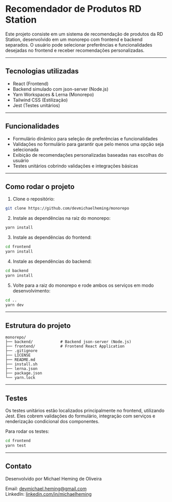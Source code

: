 # Recomendador de Produtos RD Station

Este projeto consiste em um sistema de recomendação de produtos da RD Station, desenvolvido em um monorepo com frontend e backend separados. O usuário pode selecionar preferências e funcionalidades desejadas no frontend e receber recomendações personalizadas.

---

## Tecnologias utilizadas

- React (Frontend)
- Backend simulado com json-server (Node.js)
- Yarn Workspaces & Lerna (Monorepo)
- Tailwind CSS (Estilização)
- Jest (Testes unitários)

---

## Funcionalidades

- Formulário dinâmico para seleção de preferências e funcionalidades
- Validações no formulário para garantir que pelo menos uma opção seja selecionada
- Exibição de recomendações personalizadas baseadas nas escolhas do usuário
- Testes unitários cobrindo validações e integrações básicas

---

## Como rodar o projeto

1. Clone o repositório:

```bash
git clone https://github.com/devmichaelheming/monorepo
```

2. Instale as dependências na raiz do monorepo:

```bash
yarn install
```

3. Instale as dependências do frontend:

```bash
cd frontend
yarn install
```

4. Instale as dependências do backend:

```bash
cd backend
yarn install
```

5. Volte para a raiz do monorepo e rode ambos os serviços em modo desenvolvimento:

```bash
cd ..
yarn dev
```

---

## Estrutura do projeto

```
monorepo/
├── backend/            # Backend json-server (Node.js)
├── frontend/           # Frontend React Application
├── .gitignore
├── LICENSE
├── README.md
├── install.sh
├── lerna.json
├── package.json
└── yarn.lock
```

---

## Testes

Os testes unitários estão localizados principalmente no frontend, utilizando Jest. Eles cobrem validações do formulário, integração com serviços e renderização condicional dos componentes.

Para rodar os testes:

```bash
cd frontend
yarn test
```

---

## Contato

Desenvolvido por Michael Heming de Oliveira  

Email: devmichael.heming@gmail.com<br>
LinkedIn: [linkedin.com/in/michaelheming](https://www.linkedin.com/in/devmichaelheming/)  
